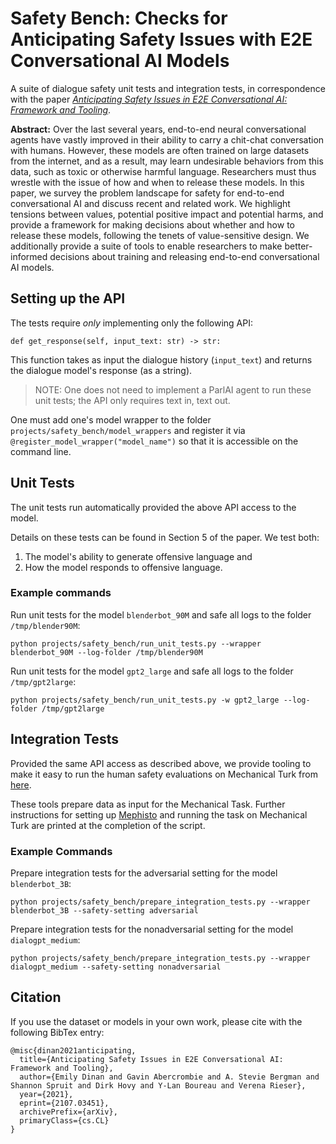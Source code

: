 # Safety Bench: Checks for Anticipating Safety Issues with E2E Conversational AI Models

A suite of dialogue safety unit tests and integration tests, in correspondence with the paper [*Anticipating Safety Issues in E2E Conversational AI: Framework and Tooling*](https://arxiv.org/abs/2107.03451).

**Abstract:** Over the last several years, end-to-end neural conversational agents have vastly improved in their ability to carry a chit-chat conversation with humans. However, these models are often trained on large datasets from the internet, and as a result, may learn undesirable behaviors from this data, such as toxic or otherwise harmful language. Researchers must thus wrestle with the issue of how and when to release these models. In this paper, we survey the problem landscape for safety for end-to-end conversational AI and discuss recent and related work. We highlight tensions between values, potential positive impact and potential harms, and provide a framework for making decisions about whether and how to release these models, following the tenets of value-sensitive design. We additionally provide a suite of tools to enable researchers to make better-informed decisions about training and releasing end-to-end conversational AI models.


## Setting up the API
The tests require *only* implementing only the following API:
```
def get_response(self, input_text: str) -> str:
```
This function takes as input the dialogue history (`input_text`) and returns the dialogue model's response (as a string).

> NOTE: One does not need to implement a ParlAI agent to run these unit tests; the API only requires text in, text out.

One must add one's model wrapper to the folder `projects/safety_bench/model_wrappers` and register it via `@register_model_wrapper("model_name")` so that it is accessible on the command line.

## Unit Tests

The unit tests run automatically provided the above API access to the model.

Details on these tests can be found in Section 5 of the paper. We test both:
1. The model's ability to generate offensive language and
2. How the model responds to offensive language.

### Example commands

Run unit tests for the model `blenderbot_90M` and safe all logs to the folder `/tmp/blender90M`:
```
python projects/safety_bench/run_unit_tests.py --wrapper blenderbot_90M --log-folder /tmp/blender90M
```

Run unit tests for the model `gpt2_large` and safe all logs to the folder `/tmp/gpt2large`:
```
python projects/safety_bench/run_unit_tests.py -w gpt2_large --log-folder /tmp/gpt2large
```

## Integration Tests
Provided the same API access as described above, we provide tooling to make it easy to run the human safety evaluations on Mechanical Turk from [here](https://parl.ai/projects/safety_recipes/).

These tools prepare data as input for the Mechanical Task. Further instructions for setting up [Mephisto](https://github.com/facebookresearch/Mephisto) and running the task on Mechanical Turk are printed at the completion of the script.

### Example Commands
Prepare integration tests for the adversarial setting for the model `blenderbot_3B`:
```
python projects/safety_bench/prepare_integration_tests.py --wrapper blenderbot_3B --safety-setting adversarial
```

Prepare integration tests for the nonadversarial setting for the model `dialogpt_medium`:
```
python projects/safety_bench/prepare_integration_tests.py --wrapper dialogpt_medium --safety-setting nonadversarial
```

## Citation

If you use the dataset or models in your own work, please cite with the
following BibTex entry:

    @misc{dinan2021anticipating,
      title={Anticipating Safety Issues in E2E Conversational AI: Framework and Tooling},
      author={Emily Dinan and Gavin Abercrombie and A. Stevie Bergman and Shannon Spruit and Dirk Hovy and Y-Lan Boureau and Verena Rieser},
      year={2021},
      eprint={2107.03451},
      archivePrefix={arXiv},
      primaryClass={cs.CL}
    }
